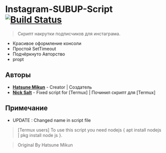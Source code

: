 # Instagram-SUBUP-Script [![Build Status](https://travis-ci.org/AminoJS/Amino.JS.svg?branch=master)](https://github.com/MDraft-js/Instagram-SUBUP-Script)
> Скрипт накрутки подписчиков для инстаграма.
* Красивое оформление консоли
* Простой SetTimeout
* Подчёркнуто Авторство
* propt

## Авторы

* **[Hatsune Mikun](https://github.com/Hatsune-Mikun)** - Creator | Создатель
* **[Nick Salt](https://github.com/BlueBerrySans365)** - Fixed script for [Termux] | Починил скрипт для [Termux]

## Примечание

* UPDATE : Changed name in script file

> [Termux users] To use this script you need nodejs { apt install nodejs | pkg install node js }.

> Original By Hatsune Mikun

